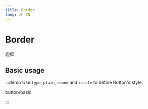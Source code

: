 ```yaml
---
title: Border
lang: zh-CN
---
```


# Border

边框

## Basic usage

:::demo Use `type`, `plain`, `round` and `circle` to define Button's style.

button/basic

:::
